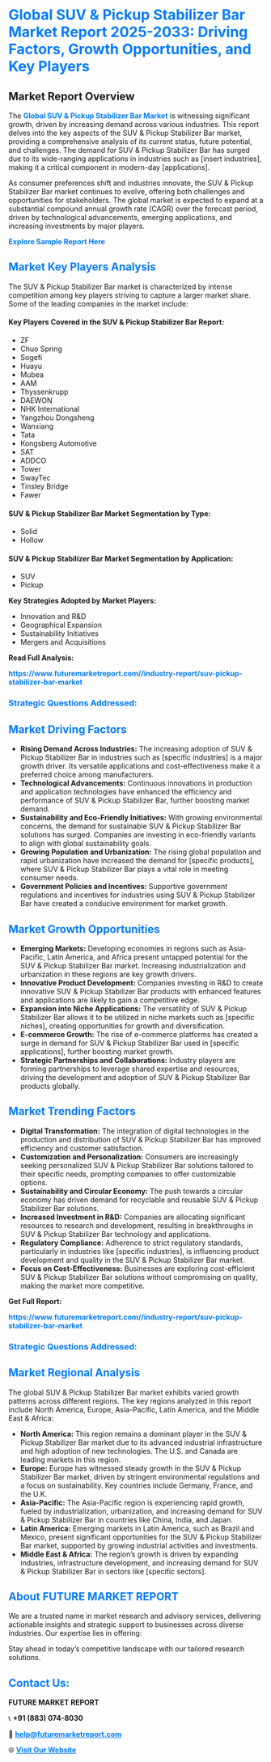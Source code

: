 <h1 style="color: #007BFF;">Global SUV & Pickup Stabilizer Bar Market Report 2025-2033: Driving Factors, Growth Opportunities, and Key Players</h1>

<section id="overview">
<h2>Market Report Overview</h2>
<p>The <a href="https://www.futuremarketreport.com//industry-report/suv-pickup-stabilizer-bar-market" style="color: #007BFF; text-decoration: none;"><strong>Global SUV & Pickup Stabilizer Bar Market</strong></a> is witnessing significant growth, driven by increasing demand across various industries. This report delves into the key aspects of the SUV & Pickup Stabilizer Bar market, providing a comprehensive analysis of its current status, future potential, and challenges. The demand for SUV & Pickup Stabilizer Bar has surged due to its wide-ranging applications in industries such as [insert industries], making it a critical component in modern-day [applications].</p>
<p>As consumer preferences shift and industries innovate, the SUV & Pickup Stabilizer Bar market continues to evolve, offering both challenges and opportunities for stakeholders. The global market is expected to expand at a substantial compound annual growth rate (CAGR) over the forecast period, driven by technological advancements, emerging applications, and increasing investments by major players.</p>
</section>

<section id="overview">
<p><a href="https://www.futuremarketreport.com//request-sample/reportId=90931" style="color: #007BFF; text-decoration: none;"><strong>Explore Sample Report Here</strong></a></p>
</section>

<section id="key-players">
<h2 style="color: #007BFF;">Market Key Players Analysis</h2>
<p>The SUV & Pickup Stabilizer Bar market is characterized by intense competition among key players striving to capture a larger market share. Some of the leading companies in the market include:</p>
<h4>Key Players Covered in the SUV & Pickup Stabilizer Bar Report:</h4>
<ul><li>ZF</li><li>Chuo Spring</li><li>Sogefi</li><li>Huayu</li><li>Mubea</li><li>AAM</li><li>Thyssenkrupp</li><li>DAEWON</li><li>NHK International</li><li>Yangzhou Dongsheng</li><li>Wanxiang</li><li>Tata</li><li>Kongsberg Automotive</li><li>SAT</li><li>ADDCO</li><li>Tower</li><li>SwayTec</li><li>Tinsley Bridge</li><li>Fawer</li></ul>
<h4>SUV & Pickup Stabilizer Bar Market Segmentation by Type:</h4>
<ul><li>Solid</li><li>Hollow</li></ul>

<h4>SUV & Pickup Stabilizer Bar Market Segmentation by Application:</h4>
<ul><li>SUV</li><li>Pickup</li></ul>
<p><strong>Key Strategies Adopted by Market Players:</strong></p>
<ul>
<li>Innovation and R&D</li>
<li>Geographical Expansion</li>
<li>Sustainability Initiatives</li>
<li>Mergers and Acquisitions</li>
</ul>
</section>

<section>
<p><strong>Read Full Analysis: </strong></p><a href="https://www.futuremarketreport.com//industry-report/suv-pickup-stabilizer-bar-market" style="color: #007BFF; text-decoration: none;"><strong>https://www.futuremarketreport.com//industry-report/suv-pickup-stabilizer-bar-market</strong></a>
<h3 style="color: #007BFF;">Strategic Questions Addressed:</h3>
</section>

<section id="driving-factors">
<h2 style="color: #007BFF;">Market Driving Factors</h2>
<ul>
<li><strong>Rising Demand Across Industries:</strong> The increasing adoption of SUV & Pickup Stabilizer Bar in industries such as [specific industries] is a major growth driver. Its versatile applications and cost-effectiveness make it a preferred choice among manufacturers.</li>
<li><strong>Technological Advancements:</strong> Continuous innovations in production and application technologies have enhanced the efficiency and performance of SUV & Pickup Stabilizer Bar, further boosting market demand.</li>
<li><strong>Sustainability and Eco-Friendly Initiatives:</strong> With growing environmental concerns, the demand for sustainable SUV & Pickup Stabilizer Bar solutions has surged. Companies are investing in eco-friendly variants to align with global sustainability goals.</li>
<li><strong>Growing Population and Urbanization:</strong> The rising global population and rapid urbanization have increased the demand for [specific products], where SUV & Pickup Stabilizer Bar plays a vital role in meeting consumer needs.</li>
<li><strong>Government Policies and Incentives:</strong> Supportive government regulations and incentives for industries using SUV & Pickup Stabilizer Bar have created a conducive environment for market growth.</li>
</ul>
</section>

<section id="growth-opportunities">
<h2 style="color: #007BFF;">Market Growth Opportunities</h2>
<ul>
<li><strong>Emerging Markets:</strong> Developing economies in regions such as Asia-Pacific, Latin America, and Africa present untapped potential for the SUV & Pickup Stabilizer Bar market. Increasing industrialization and urbanization in these regions are key growth drivers.</li>
<li><strong>Innovative Product Development:</strong> Companies investing in R&D to create innovative SUV & Pickup Stabilizer Bar products with enhanced features and applications are likely to gain a competitive edge.</li>
<li><strong>Expansion into Niche Applications:</strong> The versatility of SUV & Pickup Stabilizer Bar allows it to be utilized in niche markets such as [specific niches], creating opportunities for growth and diversification.</li>
<li><strong>E-commerce Growth:</strong> The rise of e-commerce platforms has created a surge in demand for SUV & Pickup Stabilizer Bar used in [specific applications], further boosting market growth.</li>
<li><strong>Strategic Partnerships and Collaborations:</strong> Industry players are forming partnerships to leverage shared expertise and resources, driving the development and adoption of SUV & Pickup Stabilizer Bar products globally.</li>
</ul>
</section>

<section id="trending-factors">
<h2 style="color: #007BFF;">Market Trending Factors</h2>
<ul>
<li><strong>Digital Transformation:</strong> The integration of digital technologies in the production and distribution of SUV & Pickup Stabilizer Bar has improved efficiency and customer satisfaction.</li>
<li><strong>Customization and Personalization:</strong> Consumers are increasingly seeking personalized SUV & Pickup Stabilizer Bar solutions tailored to their specific needs, prompting companies to offer customizable options.</li>
<li><strong>Sustainability and Circular Economy:</strong> The push towards a circular economy has driven demand for recyclable and reusable SUV & Pickup Stabilizer Bar solutions.</li>
<li><strong>Increased Investment in R&D:</strong> Companies are allocating significant resources to research and development, resulting in breakthroughs in SUV & Pickup Stabilizer Bar technology and applications.</li>
<li><strong>Regulatory Compliance:</strong> Adherence to strict regulatory standards, particularly in industries like [specific industries], is influencing product development and quality in the SUV & Pickup Stabilizer Bar market.</li>
<li><strong>Focus on Cost-Effectiveness:</strong> Businesses are exploring cost-efficient SUV & Pickup Stabilizer Bar solutions without compromising on quality, making the market more competitive.</li>
</ul>
</section>

<section>
<p><strong>Get Full Report: </strong></p><a href="https://www.futuremarketreport.com//industry-report/suv-pickup-stabilizer-bar-market" style="color: #007BFF; text-decoration: none;"><strong>https://www.futuremarketreport.com//industry-report/suv-pickup-stabilizer-bar-market</strong></a>
<h3 style="color: #007BFF;">Strategic Questions Addressed:</h3>
</section>


<section id="regional-analysis">
<h2 style="color: #007BFF;">Market Regional Analysis</h2>
<p>The global SUV & Pickup Stabilizer Bar market exhibits varied growth patterns across different regions. The key regions analyzed in this report include North America, Europe, Asia-Pacific, Latin America, and the Middle East & Africa:</p>
<ul>
<li><strong>North America:</strong> This region remains a dominant player in the SUV & Pickup Stabilizer Bar market due to its advanced industrial infrastructure and high adoption of new technologies. The U.S. and Canada are leading markets in this region.</li>
<li><strong>Europe:</strong> Europe has witnessed steady growth in the SUV & Pickup Stabilizer Bar market, driven by stringent environmental regulations and a focus on sustainability. Key countries include Germany, France, and the U.K.</li>
<li><strong>Asia-Pacific:</strong> The Asia-Pacific region is experiencing rapid growth, fueled by industrialization, urbanization, and increasing demand for SUV & Pickup Stabilizer Bar in countries like China, India, and Japan.</li>
<li><strong>Latin America:</strong> Emerging markets in Latin America, such as Brazil and Mexico, present significant opportunities for the SUV & Pickup Stabilizer Bar market, supported by growing industrial activities and investments.</li>
<li><strong>Middle East & Africa:</strong> The region’s growth is driven by expanding industries, infrastructure development, and increasing demand for SUV & Pickup Stabilizer Bar in sectors like [specific sectors].</li>
</ul>
</section>

<footer>
<h2 style="color: #007BFF;">About FUTURE MARKET REPORT</h2>
<p>We are a trusted name in market research and advisory services, delivering actionable insights and strategic support to businesses across diverse industries. Our expertise lies in offering:</p>

<p>Stay ahead in today’s competitive landscape with our tailored research solutions.</p>

<h2 style="color: #007BFF;">Contact Us:</h2>
<p><strong>FUTURE MARKET REPORT</strong></p>
<p>📞 <strong>+91 (883) 074-8030</strong></p>
<p>📧 <strong><a href="mailto:help@futuremarketreport.com" style="color: #007BFF;">help@futuremarketreport.com</a></strong></p>
<p>🌐 <strong><a href="https://www.futuremarketreport.com/" style="color: #007BFF;">Visit Our Website</a></strong></p>
</footer>